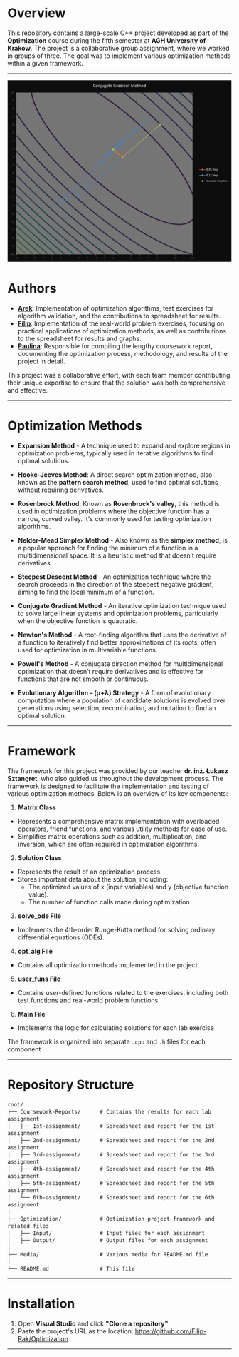 # Overview
This repository contains a large-scale C++ project developed as part of the **Optimization** course during the fifth semester at **AGH University of Krakow**. The project is a collaborative group assignment, where we worked in groups of three. The goal was to implement various optimization methods within a given framework.

---

![Image](Media/cg_method.png)

# Authors

- **[Arek](https://github.com/arekan144)**: Implementation of optimization algorithms, test exercises for algorithm validation, and the contributions to spreadsheet for results.
- **[Filip](https://github.com/Filip-Rak)**: Implementation of the real-world problem exercises, focusing on practical applications of optimization methods, as well as contributions to the spreadsheet for results and graphs.
- **[Paulina](https://github.com/paulina-grab-owska)**: Responsible for compiling the lengthy coursework report, documenting the optimization process, methodology, and results of the project in detail.

This project was a collaborative effort, with each team member contributing their unique expertise to ensure that the solution was both comprehensive and effective.

---

# Optimization Methods

- **Expansion Method** - A technique used to expand and explore regions in optimization problems, typically used in iterative algorithms to find optimal solutions.

- **Hooke-Jeeves Method**: A direct search optimization method, also known as the **pattern search method**, used to find optimal solutions without requiring derivatives.

- **Rosenbrock Method**: Known as **Rosenbrock's valley**, this method is used in optimization problems where the objective function has a narrow, curved valley. It's commonly used for testing optimization algorithms.

- **Nelder-Mead Simplex Method** - Also known as the **simplex method**, is a popular approach for finding the minimum of a function in a multidimensional space. It is a heuristic method that doesn’t require derivatives.

- **Steepest Descent Method** - An optimization technique where the search proceeds in the direction of the steepest negative gradient, aiming to find the local minimum of a function.

- **Conjugate Gradient Method** - An iterative optimization technique used to solve large linear systems and optimization problems, particularly when the objective function is quadratic.

- **Newton's Method** - A root-finding algorithm that uses the derivative of a function to iteratively find better approximations of its roots, often used for optimization in multivariable functions.

- **Powell's Method** - A conjugate direction method for multidimensional optimization that doesn’t require derivatives and is effective for functions that are not smooth or continuous.

- **Evolutionary Algorithm – (μ+λ) Strategy** - A form of evolutionary computation where a population of candidate solutions is evolved over generations using selection, recombination, and mutation to find an optimal solution.

---

# Framework 

The framework for this project was provided by our teacher **dr. inż. Łukasz Sztangret**, who also guided us throughout the development process. The framework is designed to facilitate the implementation and testing of various optimization methods. Below is an overview of its key components:

1. **Matrix Class**
- Represents a comprehensive matrix implementation with overloaded operators, friend functions, and various utility methods for ease of use.
- Simplifies matrix operations such as addition, multiplication, and inversion, which are often required in optimization algorithms.

2. **Solution Class**
- Represents the result of an optimization process.
- Stores important data about the solution, including:
    - The optimized values of x (input variables) and y (objective function value).
    - The number of function calls made during optimization.

3. **solve_ode File**
- Implements the 4th-order Runge-Kutta method for solving ordinary differential equations (ODEs).

4. **opt_alg File**
- Contains all optimization methods implemented in the project.

5. **user_funs File**
- Contains user-defined functions related to the exercises, including both test functions and real-world problem functions

6. **Main File**
- Implements the logic for calculating solutions for each lab exercise

The framework is organized into separate `.cpp` and `.h` files for each component

---

# Repository Structure

```
root/
├── Coursework-Reports/      # Contains the results for each lab assignment
│   ├── 1st-assignment/      # Spreadsheet and report for the 1st assignment
│   ├── 2nd-assignment/      # Spreadsheet and report for the 2nd assignment
│   ├── 3rd-assignment/      # Spreadsheet and report for the 3rd assignment
│   ├── 4th-assignment/      # Spreadsheet and report for the 4th assignment
│   ├── 5th-assignment/      # Spreadsheet and report for the 5th assignment
│   └── 6th-assignment/      # Spreadsheet and report for the 6th assignment
│
├── Optimization/            # Optimization project framework and related files
│   ├── Input/               # Input files for each assignment
│   ├── Output/              # Output files for each assignment
|
├── Media/                   # Various media for README.md file
|
└── README.md                # This file
```

---

# Installation

1. Open **Visual Studio** and click **"Clone a repository"**.
2. Paste the project's URL as the location: https://github.com/Filip-Rak/Optimization

---
